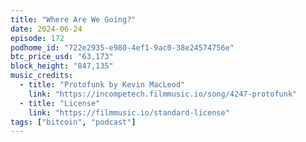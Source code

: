```yaml
---
title: "Where Are We Going?"
date: 2024-06-24
episode: 172
podhome_id: "722e2935-e980-4ef1-9ac0-38e24574756e"
btc_price_usd: "63,173"
block_height: "847,135"
music_credits:
  - title: "Protofunk by Kevin MacLeod"
    link: "https://incompetech.filmmusic.io/song/4247-protofunk"
  - title: "License"
    link: "https://filmmusic.io/standard-license"
tags: ["bitcoin", "podcast"]
---
```


